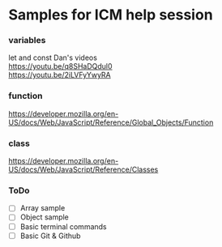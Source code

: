 # Samples for ICM help session

### variables
let and const Dan's videos  
https://youtu.be/q8SHaDQdul0      
https://youtu.be/2iLVFyYwyRA        

### function
https://developer.mozilla.org/en-US/docs/Web/JavaScript/Reference/Global_Objects/Function

### class
https://developer.mozilla.org/en-US/docs/Web/JavaScript/Reference/Classes
      

### ToDo
- [ ] Array sample
- [ ] Object sample
- [ ] Basic terminal commands
- [ ] Basic Git & Github
